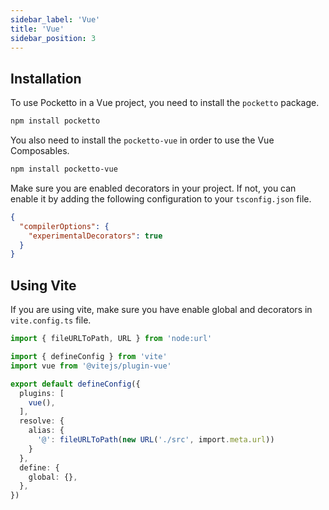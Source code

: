 ```yaml
---
sidebar_label: 'Vue'
title: 'Vue'
sidebar_position: 3
---
```


## Installation

To use Pocketto in a Vue project, you need to install the `pocketto` package.

```bash
npm install pocketto
```

You also need to install the `pocketto-vue` in order to use the Vue Composables.

```bash
npm install pocketto-vue
```

Make sure you are enabled decorators in your project. If not, you can enable it by adding the following configuration to your `tsconfig.json` file.

```json
{
  "compilerOptions": {
    "experimentalDecorators": true
  }
}
```


## Using Vite

If you are using vite, make sure you have enable global and decorators in `vite.config.ts` file.

```ts
import { fileURLToPath, URL } from 'node:url'

import { defineConfig } from 'vite'
import vue from '@vitejs/plugin-vue'

export default defineConfig({
  plugins: [
    vue(),
  ],
  resolve: {
    alias: {
      '@': fileURLToPath(new URL('./src', import.meta.url))
    }
  },
  define: {
    global: {},
  },
})

```


